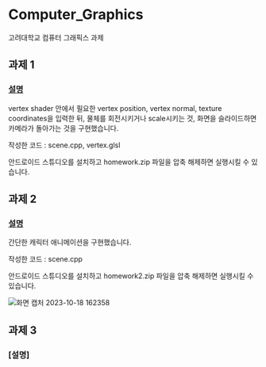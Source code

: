 # Computer_Graphics
고려대학교 컴퓨터 그래픽스 과제

## 과제 1
### [설명]([https://github.com/Yeon-junLee/Computer_Graphics/blob/main/CH_HW1/Homework1.pdf](https://github.com/Yeon-junLee/Computer_Graphics/blob/main/CG_HW1/Homework1.pdf))

vertex shader 안에서 필요한 vertex position, vertex normal, texture coordinates을 입력한 뒤, 물체를 회전시키거나 scale시키는 것, 화면을 슬라이드하면 카메라가 돌아가는 것을 구현했습니다.

작성한 코드 : scene.cpp, vertex.glsl

안드로이드 스튜디오를 설치하고 homework.zip 파일을 압축 해제하면 실행시킬 수 있습니다.


## 과제 2
### [설명](https://github.com/Yeon-junLee/Computer_Graphics/blob/main/CH_HW2/Homework2.pdf)

간단한 캐릭터 애니메이션을 구현했습니다.

작성한 코드 : scene.cpp

안드로이드 스튜디오를 설치하고 homework2.zip 파일을 압축 해제하면 실행시킬 수 있습니다.

![화면 캡처 2023-10-18 162358](https://github.com/Yeon-junLee/Computer_Graphics/assets/83509116/37bd6553-9597-483a-96ef-83c4f5c3f9fb)

## 과제 3
### [설명]
